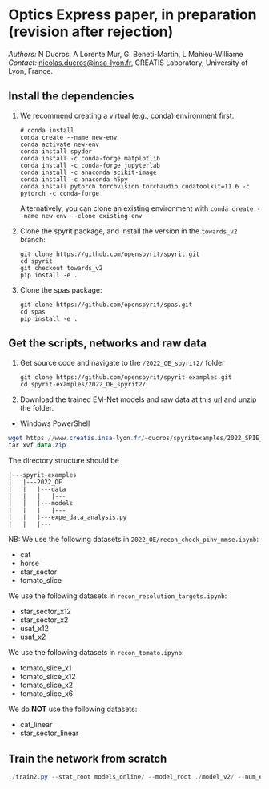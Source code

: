 # Optics Express paper, in preparation (revision after rejection)
*Authors:* N Ducros, A Lorente Mur, G. Beneti-Martin, L Mahieu-Williame
*Contact:* nicolas.ducros@insa-lyon.fr, CREATIS Laboratory, University of Lyon, France.

## Install the dependencies

1. We recommend creating a virtual (e.g., conda) environment first.

    ```shell
    # conda install
    conda create --name new-env
    conda activate new-env
    conda install spyder
    conda install -c conda-forge matplotlib
    conda install -c conda-forge jupyterlab
    conda install -c anaconda scikit-image
    conda install -c anaconda h5py 
    conda install pytorch torchvision torchaudio cudatoolkit=11.6 -c pytorch -c conda-forge
    ```

    Alternatively, you can clone an existing environment with `conda create --name new-env --clone existing-env`

1. Clone the spyrit package, and install the version in the  `towards_v2` branch: 

    ```shell
    git clone https://github.com/openspyrit/spyrit.git
    cd spyrit
    git checkout towards_v2
    pip install -e .
    ```
    
1. Clone the spas package: 

    ```shell
    git clone https://github.com/openspyrit/spas.git
    cd spas
    pip install -e .
    ```

## Get the scripts, networks and raw data

1.  Get source code and navigate to the `/2022_OE_spyrit2/` folder

    ```shell
    git clone https://github.com/openspyrit/spyrit-examples.git
    cd spyrit-examples/2022_OE_spyrit2/ 
    ```
    
2. Download the trained EM-Net models and raw data at this [url](https://www.creatis.insa-lyon.fr/~ducros/spyritexamples/2022_SPIE_OE/2022_SPIE_OE.zip) and unzip the folder.

* Windows PowerShell

```powershell
wget https://www.creatis.insa-lyon.fr/~ducros/spyritexamples/2022_SPIE_OE/2022_SPIE_OE.zip -outfile data.zip
tar xvf data.zip 
```

The directory structure should be

```
|---spyrit-examples
|   |---2022_OE
|   |   |---data
|   |   |   |---
|   |   |---models
|   |   |   |---
|   |   |---expe_data_analysis.py
|   |   |---
```

NB: We use the following datasets in `2022_OE/recon_check_pinv_mmse.ipynb`:

* cat 
* horse 
* star_sector
* tomato_slice

We use the following datasets in `recon_resolution_targets.ipynb`:

* star_sector_x12 
* star_sector_x2 
* usaf_x12
* usaf_x2

We use the following datasets in `recon_tomato.ipynb`:

* tomato_slice_x1
* tomato_slice_x12
* tomato_slice_x2
* tomato_slice_x6

We do **NOT** use the following datasets:

* cat_linear
* star_sector_linear

## Train the network from scratch

```powershell
./train2.py --stat_root models_online/ --model_root ./model_v2/ --num_epochs 30 --M 2048
```